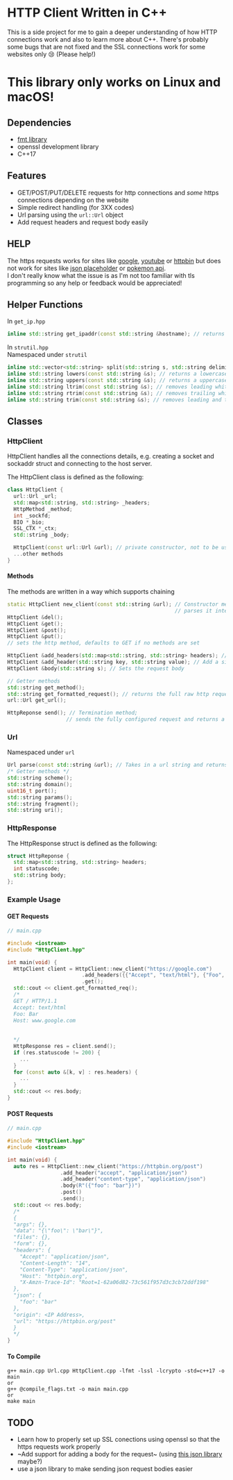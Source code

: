 # HTTP Client Written in C++
This is a side project for me to gain a deeper understanding of how HTTP connections work and also to learn more about C++. There's probably some bugs that are not fixed and the SSL connections work for some websites only 😢 (Please help!)

# This library only works on Linux and macOS!

## Dependencies
* [fmt library](https://fmt.dev/latest/index.html)
* openssl development library
* C++17

## Features
* GET/POST/PUT/DELETE requests for http connections and *some* https connections depending on the website
* Simple redirect handling (for 3XX codes)
* Url parsing using the `url::Url` object
* Add request headers and request body easily

## HELP
The https requests works for sites like [google](https://google.com), [youtube](https://youtube.com) or [httpbin](https://httpbin.org) but does not work for sites like [json placeholder](https://jsonplaceholder.typicode.com/) or [pokemon api](https://pokeapi.co/).<br>
I don't really know what the issue is as I'm not too familiar with tls programming so any help or feedback would be appreciated!

## Helper Functions
In `get_ip.hpp`
```cpp
inline std::string get_ipaddr(const std::string &hostname); // returns the dot-and-numbers notation of a given hostname
```
In `strutil.hpp`<br>
Namespaced under `strutil`
```cpp
inline std::vector<std::string> split(std::string s, std::string delimiter);
inline std::string lowers(const std::string &s); // returns a lowercase copy of a string 
inline std::string uppers(const std::string &s); // returns a uppercase copy of a string
inline std::string ltrim(const std::string &s); // removes leading whitespace from a string
inline std::string rtrim(const std::string &s); // removes trailing whitespace from a string
inline std::string trim(const std::string &s); // removes leading and trailing whitespace from a string
```

## Classes
### HttpClient
HttpClient handles all the connections details, e.g. creating a socket and sockaddr struct and connecting to the host server.<br>

The HttpClient class is defined as the following:
```cpp
class HttpClient {
  url::Url _url;
  std::map<std::string, std::string> _headers;
  HttpMethod _method;
  int _sockfd;
  BIO *_bio;
  SSL_CTX *_ctx;
  std::string _body;

  HttpClient(const url::Url &url); // private constructor, not to be used
  ...other methods
}
```
#### Methods
The methods are written in a way which supports chaining
 ```cpp
static HttpClient new_client(const std::string &url); // Constructor method which takes in a url string,
                                                       // parses it internally and returns a HttpClient object
HttpClient &del();
HttpClient &get();
HttpClient &post();
HttpClient &put();
// sets the http method, defaults to GET if no methods are set

HttpClient &add_headers(std::map<std::string, std::string> headers); // Adds http headers as a map
HttpClient &add_header(std::string key, std::string value); // Add a single header as a key-value pair of strings
HttpClient &body(std::string s); // Sets the request body

// Getter methods
std::string get_method();
std::string get_formatted_request(); // returns the full raw http request
url::Url get_url();

HttpReponse send(); // Termination method;
                    // sends the fully configured request and returns a HttpResponse struct
```
### Url
Namespaced under `url`
```cpp
Url parse(const std::string &url); // Takes in a url string and returns a Url object
/* Getter methods */
std::string scheme();
std::string domain();
uint16_t port();
std::string params();
std::string fragment();
std::string uri();
```
### HttpResponse
The HttpResponse struct is defined as the following:
```cpp
struct HttpReponse {
  std::map<std::string, std::string> headers;
  int statuscode;
  std::string body;
};
```

### Example Usage
#### GET Requests
```cpp
// main.cpp

#include <iostream>
#include "HttpClient.hpp"

int main(void) {
  HttpClient client = HttpClient::new_client("https://google.com")
                        .add_headers({{"Accept", "text/html"}, {"Foo", "Bar"}})
                        .get();
  std::cout << client.get_formatted_req();
  /*
  GET / HTTP/1.1
  Accept: text/html
  Foo: Bar
  Host: www.google.com
  
  
  */
  HttpResponse res = client.send();
  if (res.statuscode != 200) {
    ...
  }
  for (const auto &[k, v] : res.headers) {
    ...
  }
  std::cout << res.body;
}
```
#### POST Requests
```cpp
// main.cpp

#include "HttpClient.hpp"
#include <iostream>

int main(void) {
  auto res = HttpClient::new_client("https://httpbin.org/post")
                 .add_header("accept", "application/json")
                 .add_header("content-type", "application/json")
                 .body(R"({"foo": "bar"})")
                 .post()
                 .send();
  std::cout << res.body;
  /*
  {
  "args": {}, 
  "data": "{\"foo\": \"bar\"}", 
  "files": {}, 
  "form": {}, 
  "headers": {
    "Accept": "application/json", 
    "Content-Length": "14", 
    "Content-Type": "application/json", 
    "Host": "httpbin.org", 
    "X-Amzn-Trace-Id": "Root=1-62a06d82-73c561f957d3c3cb72ddf198"
  }, 
  "json": {
    "foo": "bar"
  }, 
  "origin": <IP Address>, 
  "url": "https://httpbin.org/post"
  }
  */
}

```
#### To Compile
```console
g++ main.cpp Url.cpp HttpClient.cpp -lfmt -lssl -lcrypto -std=c++17 -o main
or
g++ @compile_flags.txt -o main main.cpp
or
make main
```

## TODO
* Learn how to properly set up SSL conections using openssl so that the https requests work properly
* ~Add support for adding a body for the request~ (using [this json library](https://github.com/nlohmann/json) maybe?)
* use a json library to make sending json request bodies easier

